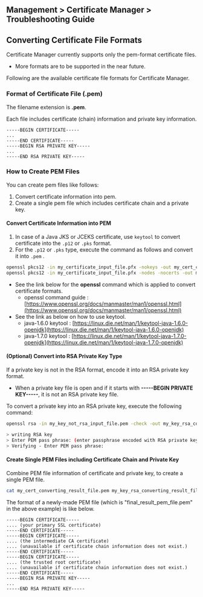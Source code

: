## Management > Certificate Manager > Troubleshooting Guide 

## Converting Certificate File Formats

Certificate Manager currently supports only the pem-format certificate files.

  * More formats are to be supported in the near future.

Following are the available certificate file formats for Certificate Manager.  

### Format of Certificate File (.pem)

The filename extension is **.pem**. 

Each file includes certificate (chain) information and private key information. 

``` text
-----BEGIN CERTIFICATE-----
...
-----END CERTIFICATE-----
-----BEGIN RSA PRIVATE KEY-----
...
-----END RSA PRIVATE KEY-----
```

### How to Create PEM Files 

You can create pem files like follows:
1. Convert certificate information into pem. 
2. Create a single pem file which includes certificate chain and a private key. 

#### Convert Certificate Information into PEM

1. In case of a Java JKS or JCEKS certificate, use `keytool` to convert certificate into the `.p12` or `.pks` format. 
2. For the `.p12` or  `.pks` type, execute the command as follows and convert it into  `.pem` .

```sh
openssl pkcs12 -in my_certificate_input_file.pfx -nokeys -out my_cert_converting_result_file.pem
openssl pkcs12 -in my_certificate_input_file.pfx -nodes -nocerts -out my_cert_converting_result_file.pem
```

* See the link below for the **openssl** command which is applied to convert certificate formats. 
    * openssl command guide : [https://www.openssl.org/docs/manmaster/man1/openssl.html](https://www.openssl.org/docs/manmaster/man1/openssl.html)
* See the link as below on how to use keytool. 
    * java-1.6.0 keytool : [https://linux.die.net/man/1/keytool-java-1.6.0-openjdk](https://linux.die.net/man/1/keytool-java-1.6.0-openjdk)
    * java-1.7.0 keytool : [https://linux.die.net/man/1/keytool-java-1.7.0-openjdk](https://linux.die.net/man/1/keytool-java-1.7.0-openjdk)

#### (Optional) Convert into RSA Private Key Type

If a private key is not in the RSA format, encode it into an RSA private key format.

* When a private key file is open and if it starts with **-----BEGIN PRIVATE KEY-----**, it is not an RSA private key file.  

To convert a private key into an RSA private key, execute the following command: 

``` bash
openssl rsa -in my_key_not_rsa_input_file.pem -check -out my_key_rsa_converting_result_file.pem

> writing RSA key
> Enter PEM pass phrase: (enter passphrase encoded with RSA private key)
> Verifying - Enter PEM pass phrase:
```

#### Create Single PEM Files including Certificate Chain and Private Key

Combine PEM file information of certificate and private key, to create a single PEM file. 

``` bash
cat my_cert_converting_result_file.pem my_key_rsa_converting_result_file.pem > final_result_pem_file.pem
```

The format of a newly-made PEM file (which is "final\_result\_pem\_file.pem" in the above example) is like below. 

``` text
-----BEGIN CERTIFICATE-----
.... (your primary SSL certificate)
-----END CERTIFICATE-----
-----BEGIN CERTIFICATE-----
.... (the intermediate CA certificate)
.... (unavailable if certificate chain information does not exist.)
-----END CERTIFICATE-----
-----BEGIN CERTIFICATE-----
.... (the trusted root certificate)
.... (unavailable if certificate chain information does not exist.)
-----END CERTIFICATE-----
-----BEGIN RSA PRIVATE KEY-----
...
-----END RSA PRIVATE KEY-----
```

